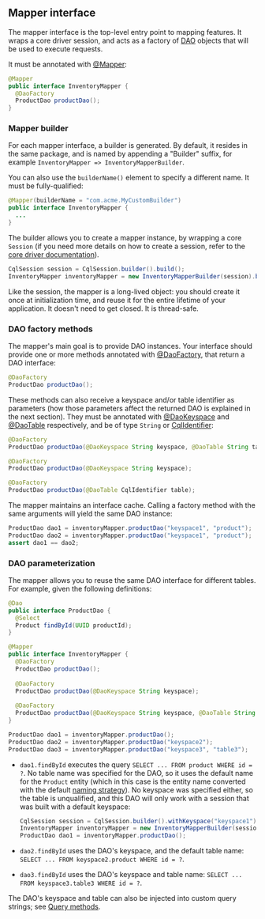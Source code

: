 ## Mapper interface

The mapper interface is the top-level entry point to mapping features. It wraps a core driver
session, and acts as a factory of [DAO](../daos/) objects that will be used to execute requests.

It must be annotated with [@Mapper]:

```java
@Mapper
public interface InventoryMapper {
  @DaoFactory
  ProductDao productDao();
}
```

### Mapper builder

For each mapper interface, a builder is generated. By default, it resides in the same package, and
is named by appending a "Builder" suffix, for example `InventoryMapper => InventoryMapperBuilder`.

You can also use the `builderName()` element to specify a different name. It must be
fully-qualified:

```java
@Mapper(builderName = "com.acme.MyCustomBuilder")
public interface InventoryMapper {
  ...
}
```

The builder allows you to create a mapper instance, by wrapping a core `Session` (if you need more
details on how to create a session, refer to the [core driver documentation](../core/)).

```java
CqlSession session = CqlSession.builder().build();
InventoryMapper inventoryMapper = new InventoryMapperBuilder(session).build();
```

Like the session, the mapper is a long-lived object: you should create it once at initialization
time, and reuse it for the entire lifetime of your application. It doesn't need to get closed. It is
thread-safe.

### DAO factory methods

The mapper's main goal is to provide DAO instances. Your interface should provide one or more
methods annotated with [@DaoFactory], that return a DAO interface:

```java
@DaoFactory
ProductDao productDao();
```

These methods can also receive a keyspace and/or table identifier as parameters (how those
parameters affect the returned DAO is explained in the next section). They must be annotated with
[@DaoKeyspace] and [@DaoTable] respectively, and be of type `String` or [CqlIdentifier]:

```java
@DaoFactory
ProductDao productDao(@DaoKeyspace String keyspace, @DaoTable String table);

@DaoFactory
ProductDao productDao(@DaoKeyspace String keyspace);

@DaoFactory
ProductDao productDao(@DaoTable CqlIdentifier table);
```

The mapper maintains an interface cache. Calling a factory method with the same arguments will yield
the same DAO instance:

```java
ProductDao dao1 = inventoryMapper.productDao("keyspace1", "product");
ProductDao dao2 = inventoryMapper.productDao("keyspace1", "product");
assert dao1 == dao2;
```

### DAO parameterization

The mapper allows you to reuse the same DAO interface for different tables. For example, given the
following definitions:

```java
@Dao
public interface ProductDao {
  @Select
  Product findById(UUID productId);
}

@Mapper
public interface InventoryMapper {
  @DaoFactory
  ProductDao productDao();
  
  @DaoFactory
  ProductDao productDao(@DaoKeyspace String keyspace);
  
  @DaoFactory
  ProductDao productDao(@DaoKeyspace String keyspace, @DaoTable String table);
}

ProductDao dao1 = inventoryMapper.productDao();
ProductDao dao2 = inventoryMapper.productDao("keyspace2");
ProductDao dao3 = inventoryMapper.productDao("keyspace3", "table3");
```

* `dao1.findById` executes the query `SELECT ... FROM product WHERE id = ?`. No table name was
  specified for the DAO, so it uses the default name for the `Product` entity (which in this case is
  the entity name converted with the default [naming strategy](../entities/#naming-strategy)). No
  keyspace was specified either, so the table is unqualified, and this DAO will only work with a
  session that was built with a default keyspace:

    ```java
    CqlSession session = CqlSession.builder().withKeyspace("keyspace1").build();
    InventoryMapper inventoryMapper = new InventoryMapperBuilder(session).build();
    ProductDao dao1 = inventoryMapper.productDao();
    ```

* `dao2.findById` uses the DAO's keyspace, and the default table name: `SELECT ... FROM
  keyspace2.product WHERE id = ?`.

* `dao3.findById` uses the DAO's keyspace and table name: `SELECT ... FROM keyspace3.table3 WHERE id
  = ?`.

The DAO's keyspace and table can also be injected into custom query strings; see [Query
methods](../daos/query/).

[CqlIdentifier]: http://docs.datastax.com/en/drivers/java/4.0/com/datastax/oss/driver/api/core/CqlIdentifier.html
[@DaoFactory]:   http://docs.datastax.com/en/drivers/java/4.0/com/datastax/oss/driver/api/mapper/annotations/DaoFactory.html
[@DaoKeyspace]:  http://docs.datastax.com/en/drivers/java/4.0/com/datastax/oss/driver/api/mapper/annotations/DaoKeyspace.html
[@DaoTable]:     http://docs.datastax.com/en/drivers/java/4.0/com/datastax/oss/driver/api/mapper/annotations/DaoTable.html
[@Mapper]:       http://docs.datastax.com/en/drivers/java/4.0/com/datastax/oss/driver/api/mapper/annotations/Mapper.html
